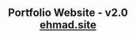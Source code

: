 <h2 align="center">
  Portfolio Website - v2.0<br/>
  <a href="https://ehmad.site" target="_blank">ehmad.site</a>
</h2>